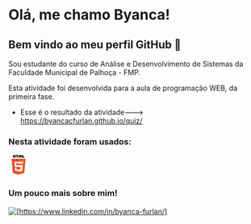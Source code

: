 
# Olá, me chamo Byanca!
## Bem vindo ao meu perfil GitHub 👋

Sou estudante do curso de Análise e Desenvolvimento de Sistemas da Faculdade Municipal de Palhoça - FMP.

Esta atividade foi desenvolvida para a aula de programação WEB, da primeira fase. 


 

          
- Esse é o resultado da atividade--->  https://byancacfurlan.github.io/quiz/

### Nesta atividade foram usados:
<p align="left"> <a href="https://www.w3.org/html/" target="_blank" rel="noreferrer"> <img src="https://raw.githubusercontent.com/devicons/devicon/master/icons/html5/html5-original-wordmark.svg" alt="html5" width="40" height="40"/> </a> </p>



### Um pouco mais sobre mim!
<a href="https://www.linkedin.com/in/byanca-furlan/" target="blank"><img align="center" src="https://raw.githubusercontent.com/rahuldkjain/github-profile-readme-generator/master/src/images/icons/Social/linked-in-alt.svg" alt="[https://www.linkedin.com/in/byanca-furlan/]" height="30" width="40" /></a>
</p>
